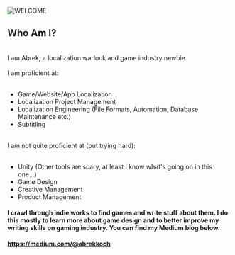 ![WELCOME](https://user-images.githubusercontent.com/44588876/187804814-2876dace-ab06-41a5-b303-f29ece721e9d.gif)



## Who Am I?
<br>
I am Abrek, a localization warlock and game industry newbie.
<br><br>
I am proficient at:
<br><br>

- Game/Website/App Localization
- Localization Project Management
- Localization Engineering (File Formats, Automation, Database Maintenance etc.)
- Subtitling
<br><br>

I am not quite proficient at (but trying hard):
<br><br>

- Unity (Other tools are scary, at least I know what's going on in this one...)
- Game Design
- Creative Management
- Product Management

#### I crawl through indie works to find games and write stuff about them. I do this mostly to learn more about game design and to better improve my writing skills on gaming industry. You can find my Medium blog below.

**https://medium.com/@abrekkoch**
